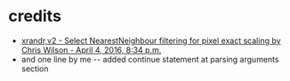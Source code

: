 # credits

+ [xrandr,v2 - Select NearestNeighbour filtering for pixel exact scaling by Chris Wilson - April 4, 2016, 8:34 p.m.](https://patchwork.freedesktop.org/patch/79564/)
+ and one line by me -- added continue statement at parsing arguments section
